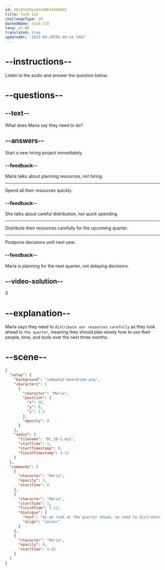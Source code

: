 ```yaml
---
id: 68147e28aabdc906f4db0091
title: Task 115
challengeType: 19
dashedName: task-115
lang: pt-BR
translated: true
updatedAt: '2025-09-29T05:49:14.745Z'
---
```


<!-- (Audio) Maria: As we look at the quarter ahead, we need to distribute our resources carefully. -->

# --instructions--

Listen to the audio and answer the question below.

# --questions--

## --text--

What does Maria say they need to do?

## --answers--

Start a new hiring project immediately.

### --feedback--

Maria talks about planning resources, not hiring.

---

Spend all their resources quickly.

### --feedback--

She talks about careful distribution, not quick spending.

---

Distribute their resources carefully for the upcoming quarter.

---

Postpone decisions until next year.

### --feedback--

Maria is planning for the next quarter, not delaying decisions.

## --video-solution--

3

# --explanation--

Maria says they need to `distribute our resources carefully` as they look ahead to `the quarter`, meaning they should plan wisely how to use their people, time, and tools over the next three months.

# --scene--

```json
{
  "setup": {
    "background": "company2-boardroom.png",
    "characters": [
      {
        "character": "Maria",
        "position": {
          "x": 50,
          "y": 0,
          "z": 1.5
        },
        "opacity": 0
      }
    ],
    "audio": {
      "filename": "B1_20-3.mp3",
      "startTime": 1,
      "startTimestamp": 0,
      "finishTimestamp": 4.12
    }
  },
  "commands": [
    {
      "character": "Maria",
      "opacity": 1,
      "startTime": 0
    },
    {
      "character": "Maria",
      "startTime": 1,
      "finishTime": 5.12,
      "dialogue": {
        "text": "As we look at the quarter ahead, we need to distribute our resources carefully.",
        "align": "center"
      }
    },
    {
      "character": "Maria",
      "opacity": 0,
      "startTime": 5.62
    }
  ]
}
```
